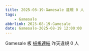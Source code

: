```yaml
---
title: 2025-08-19-Gamesale 違規 0 人
tags:
    - Gamesale
abbrlink: 2025-08-19-Gamesale
date: Gamesale-2025-08-19 12:00:00
---
```

Gamesale 板 [板規連結](https://www.ptt.cc/bbs/Gossiping/M.1637425085.A.07D.html)
昨天違規 0 人
